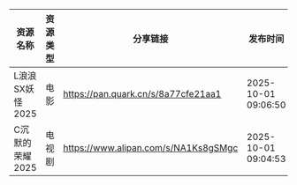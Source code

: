 | 资源名称        | 资源类型 | 分享链接                                 | 发布时间                |
| ----------- | ---- | ------------------------------------ | ------------------- |
| L浪浪SX妖怪2025 | 电影   | https://pan.quark.cn/s/8a77cfe21aa1  | 2025-10-01 09:06:50 |
| C沉默的荣耀2025  | 电视剧  | https://www.alipan.com/s/NA1Ks8gSMgc | 2025-10-01 09:04:53 |
